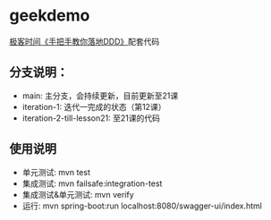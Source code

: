 # geekdemo
[极客时间《手把手教你落地DDD》](https://time.geekbang.org/column/intro/100311801?tab=intro)配套代码

## 分支说明：
- main: 主分支，会持续更新，目前更新至21课 
- iteration-1: 迭代一完成的状态（第12课）
- iteration-2-till-lesson21: 至21课的代码

## 使用说明
- 单元测试: mvn test
- 集成测试: mvn failsafe:integration-test
- 集成测试&单元测试: mvn verify
- 运行:
    mvn spring-boot:run
    localhost:8080/swagger-ui/index.html
